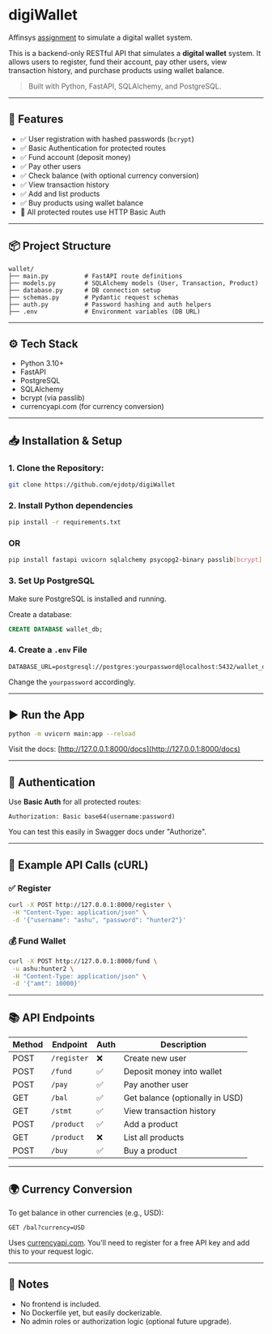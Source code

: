 # digiWallet
Affinsys [assignment](https://gist.github.com/ashu-affinsys/c15a16b73f8e88c3f87c60ec994e31fd) to simulate a digital wallet system.  
  
This is a backend-only RESTful API that simulates a **digital wallet** system. It allows users to register, fund their account, pay other users, view transaction history, and purchase products using wallet balance.

> Built with Python, FastAPI, SQLAlchemy, and PostgreSQL.

---

## 🚀 Features

- ✅ User registration with hashed passwords (`bcrypt`)
- ✅ Basic Authentication for protected routes
- ✅ Fund account (deposit money)
- ✅ Pay other users
- ✅ Check balance (with optional currency conversion)
- ✅ View transaction history
- ✅ Add and list products
- ✅ Buy products using wallet balance
- 🔐 All protected routes use HTTP Basic Auth

---

## 📦 Project Structure

```
wallet/
├── main.py          # FastAPI route definitions
├── models.py        # SQLAlchemy models (User, Transaction, Product)
├── database.py      # DB connection setup
├── schemas.py       # Pydantic request schemas
├── auth.py          # Password hashing and auth helpers
├── .env             # Environment variables (DB URL)
```

---

## ⚙️ Tech Stack

- Python 3.10+
- FastAPI
- PostgreSQL
- SQLAlchemy
- bcrypt (via passlib)
- currencyapi.com (for currency conversion)

---

## 📥 Installation & Setup

### 1. Clone the Repository:  
  
```bash
git clone https://github.com/ejdotp/digiWallet
```

### 2. Install Python dependencies

```bash
pip install -r requirements.txt
```
### OR

```bash
pip install fastapi uvicorn sqlalchemy psycopg2-binary passlib[bcrypt] python-dotenv requests
```

### 3. Set Up PostgreSQL

Make sure PostgreSQL is installed and running.

Create a database:

```sql
CREATE DATABASE wallet_db;
```

### 4. Create a `.env` File

```env
DATABASE_URL=postgresql://postgres:yourpassword@localhost:5432/wallet_db
```

Change the `yourpassword` accordingly.

---

## ▶️ Run the App

```bash
python -m uvicorn main:app --reload
```

Visit the docs: [http://127.0.0.1:8000/docs](http://127.0.0.1:8000/docs)

---

## 🔐 Authentication

Use **Basic Auth** for all protected routes:

```
Authorization: Basic base64(username:password)
```

You can test this easily in Swagger docs under "Authorize".

---

## 🧪 Example API Calls (cURL)

### ✅ Register

```bash
curl -X POST http://127.0.0.1:8000/register \
 -H "Content-Type: application/json" \
 -d '{"username": "ashu", "password": "hunter2"}'
```

### 💰 Fund Wallet

```bash
curl -X POST http://127.0.0.1:8000/fund \
 -u ashu:hunter2 \
 -H "Content-Type: application/json" \
 -d '{"amt": 10000}'
```

---

## 📚 API Endpoints

| Method | Endpoint       | Auth | Description                     |
|--------|----------------|------|---------------------------------|
| POST   | `/register`    | ❌    | Create new user                 |
| POST   | `/fund`        | ✅    | Deposit money into wallet       |
| POST   | `/pay`         | ✅    | Pay another user                |
| GET    | `/bal`         | ✅    | Get balance (optionally in USD) |
| GET    | `/stmt`        | ✅    | View transaction history        |
| POST   | `/product`     | ✅    | Add a product                   |
| GET    | `/product`     | ❌    | List all products               |
| POST   | `/buy`         | ✅    | Buy a product                   |

---

## 🌍 Currency Conversion

To get balance in other currencies (e.g., USD):

```
GET /bal?currency=USD
```

Uses [currencyapi.com](https://currencyapi.com). You'll need to register for a free API key and add this to your request logic.

---

## 📌 Notes

- No frontend is included.
- No Dockerfile yet, but easily dockerizable.
- No admin roles or authorization logic (optional future upgrade).

